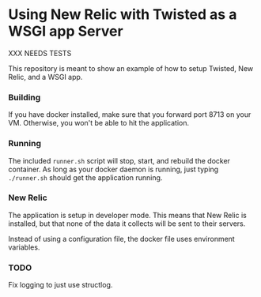 Using New Relic with Twisted as a WSGI app Server
=================================================

XXX NEEDS TESTS

This repository is meant to show an example of how to setup Twisted, New Relic, and a WSGI app.

### Building
If you have docker installed, make sure that you forward port 8713 on your VM. Otherwise, you won't be able to hit the application.

### Running
The included `runner.sh` script will stop, start, and rebuild the docker container.
As long as your docker daemon is running, just typing `./runner.sh` should get the application running.

### New Relic
The application is setup in developer mode. This means that New Relic is installed, but that none of the data it collects will be sent to their servers.

Instead of using a configuration file, the docker file uses environment variables.

### TODO
Fix logging to just use structlog.
